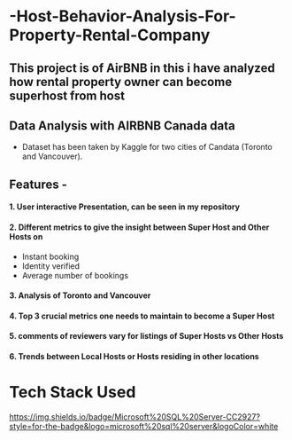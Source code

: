 # -Host-Behavior-Analysis-For-Property-Rental-Company
## This project is of AirBNB in this i have analyzed how rental property owner can become superhost from host
## Data Analysis with AIRBNB Canada data
- Dataset has been taken by Kaggle for two cities of Candata (Toronto and Vancouver).
## Features -
#### 1. User interactive Presentation, can be seen in my repository
#### 2. Different metrics to give the insight between Super Host and Other Hosts on
- Instant booking
- Identity verified
- Average number of bookings
#### 3. Analysis of Toronto and Vancouver
#### 4. Top 3 crucial metrics one needs to maintain to become a Super Host
#### 5. comments of reviewers vary for listings of Super Hosts vs Other Hosts
#### 6. Trends between Local Hosts or Hosts residing in other locations
# Tech Stack Used
https://img.shields.io/badge/Microsoft%20SQL%20Server-CC2927?style=for-the-badge&logo=microsoft%20sql%20server&logoColor=white
